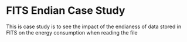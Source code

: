 # FITS Endian Case Study

This is case study is to see the impact of the endianess of data stored in FITS on the energy consumption when reading the file

